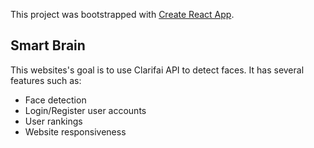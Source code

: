 This project was bootstrapped with [Create React App](https://github.com/facebook/create-react-app).


## Smart Brain

This websites's goal is to use Clarifai API to detect faces. 
It has several features such as:

- Face detection
- Login/Register user accounts
- User rankings
- Website responsiveness
